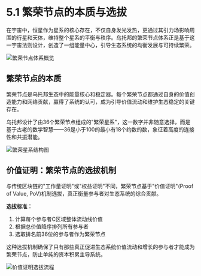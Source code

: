 # 5.1 繁荣节点的本质与选拔

在宇宙中，恒星作为星系的核心存在，不仅自身发光发热，更通过其引力场影响周围的行星和天体，维持整个星系的平衡与秩序。乌托邦的繁荣节点体系正是基于这一宇宙法则设计，创造了一组能量中心，引导生态系统的均衡发展与可持续繁荣。

![繁荣节点体系概览](/images/图10.svg)

## 繁荣节点的本质

繁荣节点是乌托邦生态中的能量核心和稳定器。每个繁荣节点都通过自身的价值创造能力和网络贡献，赢得了系统的认可，成为引导价值流动和维护生态稳定的关键存在。

乌托邦设计了由36个繁荣节点组成的"繁荣星系"，这一数字并非随意选择，而是基于古老的数学智慧——36是小于100的最小有18个约数的数，象征着高度的连接性和共振潜能。

![繁荣星系结构图](/images/图11.svg)

## 价值证明：繁荣节点的选拔机制

与传统区块链的"工作量证明"或"权益证明"不同，繁荣节点基于"价值证明"(Proof of Value, PoV)机制选拔，真正衡量参与者对生态系统的综合贡献。

**选拔标准：**
1. 计算每个参与者C区域整体流动线价值
2. 根据总价值降序排列所有参与者
3. 选取排名前36位的参与者作为繁荣节点

这种选拔机制确保了只有那些真正促进生态系统价值流动和增长的参与者才能成为繁荣节点，防止单纯的资本积累主导系统。

![价值证明选拔流程](/images/图12.svg)